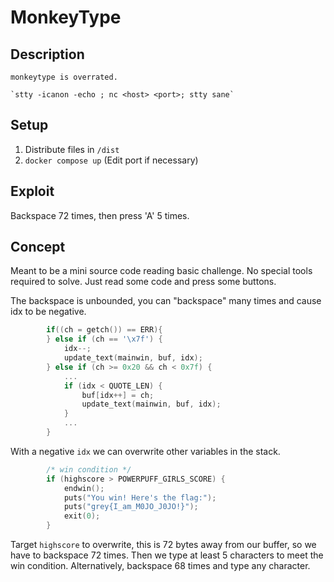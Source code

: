 # MonkeyType

## Description

```
monkeytype is overrated.

`stty -icanon -echo ; nc <host> <port>; stty sane`
```

## Setup

1. Distribute files in `/dist`
2. `docker compose up` (Edit port if necessary)

## Exploit

Backspace 72 times, then press 'A' 5 times.

## Concept

Meant to be a mini source code reading basic challenge.
No special tools required to solve.
Just read some code and press some buttons.

The backspace is unbounded, you can "backspace" many times and cause idx to be negative.
```c
        if((ch = getch()) == ERR){
        } else if (ch == '\x7f') {
            idx--;
            update_text(mainwin, buf, idx);
        } else if (ch >= 0x20 && ch < 0x7f) {
            ...
            if (idx < QUOTE_LEN) {
                buf[idx++] = ch;
                update_text(mainwin, buf, idx);
            }
            ...
        }
```

With a negative `idx` we can overwrite other variables in the stack.

```c
        /* win condition */
        if (highscore > POWERPUFF_GIRLS_SCORE) {
            endwin();
            puts("You win! Here's the flag:");
            puts("grey{I_am_M0JO_J0JO!}");
            exit(0);
        }
```

Target `highscore` to overwrite, this is 72 bytes away from our buffer, so we have to backspace 72 times.
Then we type at least 5 characters to meet the win condition.
Alternatively, backspace 68 times and type any character.
